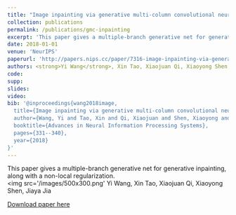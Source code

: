 ```yaml
---
title: "Image inpainting via generative multi-column convolutional neural networks"
collection: publications
permalink: /publications/gmc-inpainting
excerpt: 'This paper gives a multiple-branch generative net for generative inpainting, along with a non-local regularization.'
date: 2018-01-01
venue: 'NeurIPS'
paperurl: 'http://papers.nips.cc/paper/7316-image-inpainting-via-generative-multi-column-convolutional-neural-networks.pdf'
authors: <strong>Yi Wang</strong>, Xin Tao, Xiaojuan Qi, Xiaoyong Shen, Jiaya Jia
code:
supp:
slides:
video:
bib: '@inproceedings{wang2018image,
  title={Image inpainting via generative multi-column convolutional neural networks},
  author={Wang, Yi and Tao, Xin and Qi, Xiaojuan and Shen, Xiaoyong and Jia, Jiaya},
  booktitle={Advances in Neural Information Processing Systems},
  pages={331--340},
  year={2018}
}'
---
```

This paper gives a multiple-branch generative net for generative inpainting, along with a non-local regularization.<br/><img src='/images/500x300.png'
Yi Wang, Xin Tao, Xiaojuan Qi, Xiaoyong Shen, Jiaya Jia

[Download paper here](http://papers.nips.cc/paper/7316-image-inpainting-via-generative-multi-column-convolutional-neural-networks.pdf)